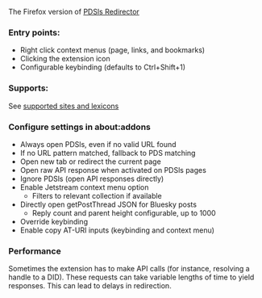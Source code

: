 The Firefox version of [PDSls Redirector](https://github.com/DrearyWillow/pdsls-redirector-chrome)

### Entry points:
* Right click context menus (page, links, and bookmarks)
* Clicking the extension icon
* Configurable keybinding (defaults to Ctrl+Shift+1)

### Supports:
See [supported sites and lexicons](docs/supportedsites.md)

### Configure settings in about:addons
* Always open PDSls, even if no valid URL found
* If no URL pattern matched, fallback to PDS matching
* Open new tab or redirect the current page
* Open raw API response when activated on PDSls pages
* Ignore PDSls (open API responses directly)
* Enable Jetstream context menu option
  * Filters to relevant collection if available
* Directly open getPostThread JSON for Bluesky posts
  * Reply count and parent height configurable, up to 1000
* Override keybinding
* Enable copy AT-URI inputs (keybinding and context menu)

### Performance
Sometimes the extension has to make API calls (for instance, resolving a handle to a DID). These requests can take variable lengths of time to yield responses. This can lead to delays in redirection.